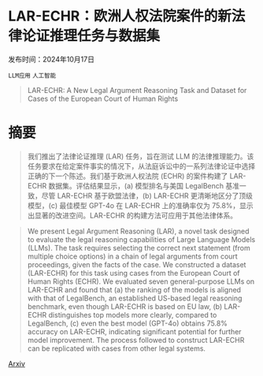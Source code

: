 # LAR-ECHR：欧洲人权法院案件的新法律论证推理任务与数据集

发布时间：2024年10月17日

`LLM应用` `人工智能`

> LAR-ECHR: A New Legal Argument Reasoning Task and Dataset for Cases of the European Court of Human Rights

# 摘要

> 我们推出了法律论证推理 (LAR) 任务，旨在测试 LLM 的法律推理能力。该任务要求在给定案件事实的情况下，从法庭诉讼中的一系列法律论证中选择正确的下一个陈述。我们基于欧洲人权法院 (ECHR) 的案件构建了 LAR-ECHR 数据集。评估结果显示，(a) 模型排名与美国 LegalBench 基准一致，尽管 LAR-ECHR 基于欧盟法律，(b) LAR-ECHR 更清晰地区分了顶级模型，(c) 最佳模型 GPT-4o 在 LAR-ECHR 上的准确率仅为 75.8%，显示出显著的改进空间。LAR-ECHR 的构建方法可应用于其他法律体系。

> We present Legal Argument Reasoning (LAR), a novel task designed to evaluate the legal reasoning capabilities of Large Language Models (LLMs). The task requires selecting the correct next statement (from multiple choice options) in a chain of legal arguments from court proceedings, given the facts of the case. We constructed a dataset (LAR-ECHR) for this task using cases from the European Court of Human Rights (ECHR). We evaluated seven general-purpose LLMs on LAR-ECHR and found that (a) the ranking of the models is aligned with that of LegalBench, an established US-based legal reasoning benchmark, even though LAR-ECHR is based on EU law, (b) LAR-ECHR distinguishes top models more clearly, compared to LegalBench, (c) even the best model (GPT-4o) obtains 75.8% accuracy on LAR-ECHR, indicating significant potential for further model improvement. The process followed to construct LAR-ECHR can be replicated with cases from other legal systems.

[Arxiv](https://arxiv.org/abs/2410.13352)